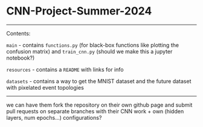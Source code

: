 # CNN-Project-Summer-2024

***

Contents: 

`main` - contains `functions.py` (for black-box functions like plotting the confusion matrix) and `train_cnn.py` (should we make this a jupyter notebook?)

`resources` - contains a `README` with links for info

`datasets` - contains a way to get the MNIST dataset and the future dataset with pixelated event topologies

***

we can have them fork the repository on their own github page and submit pull requests on separate branches with their CNN work + own (hidden layers, num epochs...) configurations? 
